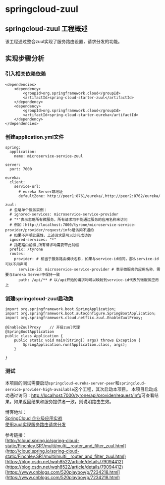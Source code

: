# springcloud-zuul

## springcloud-zuul 工程概述
该工程通过整合zuul实现了服务路由设置，请求分发的功能。

## 实现步骤分析
### 引入相关依赖依赖

```
<dependencies>
	<dependency>
		<groupId>org.springframework.cloud</groupId>
		<artifactId>spring-cloud-starter-zuul</artifactId>
	</dependency>
	<dependency>
		<groupId>org.springframework.cloud</groupId>
		<artifactId>spring-cloud-starter-eureka</artifactId>
	</dependency>
</dependencies>
```
### 创建application.yml文件
```
spring:
  application:
    name: microservice-service-zuul

server:
  port: 7000

eureka:
  client:
    service-url: 
      # eureka Server端地址
      defaultZone: http://peer1:8761/eureka/,http://peer2:8762/eureka/
 
zuul:
  # 忽略单个服务实例：
  # ignored-services: microservice-service-provider
  # "*"表示忽略所有微服务，所有请求均不能通过服务的应用名称来访问
  # 例如：http://localhost:7000/tyrone/microservice-service-provider/provider/request/info是访问不通的
  # 如果不声明此属性，上述请求是可以访问成功的
  ignored-services: "*"
  # 指定路由前缀,所有请求均需要带此前缀
  prefix: /tyrone
  routes:
    provider: # 相当于服务路由模块名称，如果与service-id相同，那么service-id可以不用声明
      service-id: microservice-service-provider # 表示微服务的应用名称，需要与Eureka Server中保持一致
      path: /api/** # 以/api开始的请求均可以映射到service-id代表的微服务应用上
```

### 创建springcloud-zuul启动类
```
import org.springframework.boot.SpringApplication;
import org.springframework.boot.autoconfigure.SpringBootApplication;
import org.springframework.cloud.netflix.zuul.EnableZuulProxy;

@EnableZuulProxy	// 开启zuul代理
@SpringBootApplication
public class Application {
	public static void main(String[] args) throws Exception {
		SpringApplication.run(Application.class, args);
	}

}
```

### 测试
本项目的测试需要启动`springcloud-eureka-server-peer`和`springcloud-service-provider-high-available`这个工程，其次启动本项目。
本项目启动成功通过访问：[http://localhost:7000/tyrone/api/provider/request/info](http://localhost:7000/tyrone/api/provider/request/info)可查看结果。如果返回结果和服务提供者一致，则说明路由生效。

博客地址： </br>
[SpringCloud 企业级应用实战](https://blog.csdn.net/mynameissls/article/details/81150061) </br>
[使用zuul实现服务路由请求分发](https://blog.csdn.net/myNameIssls/article/details/81675242) <br>

参考链接：<br >
[http://cloud.spring.io/spring-cloud-static/Finchley.SR1/multi/multi__router_and_filter_zuul.html](http://cloud.spring.io/spring-cloud-static/Finchley.SR1/multi/multi__router_and_filter_zuul.html) <br >
[https://blog.csdn.net/wqh8522/article/details/79094412](https://blog.csdn.net/wqh8522/article/details/79094412) <br >
[https://www.cnblogs.com/520playboy/p/7234218.html](https://www.cnblogs.com/520playboy/p/7234218.html)











